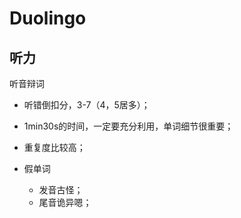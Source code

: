 # Duolingo

## 听力

听音辩词

* 听错倒扣分，3-7（4，5居多）；

* 1min30s的时间，一定要充分利用，单词细节很重要；
* 重复度比较高；
* 假单词
  * 发音古怪；
  * 尾音诡异嗯；


